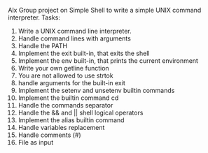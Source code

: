 Alx Group project on Simple Shell to write a simple UNIX command interpreter.
Tasks:
1. Write a UNIX command line interpreter.
2. Handle command lines with arguments
3. Handle the PATH
4. Implement the exit built-in, that exits the shell
5. Implement the env built-in, that prints the current environment
6. Write your own getline function
7. You are not allowed to use strtok
8. handle arguments for the built-in exit
9. Implement the setenv and unsetenv builtin commands
10. Implement the builtin command cd
11. Handle the commands separator
12. Handle the && and || shell logical operators
13. Implement the alias builtin command
14. Handle variables replacement
15. Handle comments (#)
16. File as input
